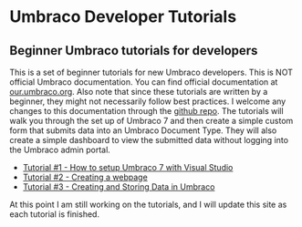# Umbraco Developer Tutorials

## Beginner Umbraco tutorials for developers

This is a set of beginner tutorials for new Umbraco developers. This is NOT official Umbraco documentation.
You can find official documentation at [our.umbraco.org](http://our.umbraco.org).  Also note that since
these tutorials are written by a beginner, they might not necessarily follow best practices.
I welcome any changes to this documentation through the
[github repo](https://github.com/mkimmet/Umbraco-Developer-Tutorials). The tutorials will walk
you through the set up of Umbraco 7 and then create a simple custom form that submits
data into an Umbraco Document Type.  They will also create a simple dashboard to view the
submitted data without logging into the Umbraco admin portal.

*   [Tutorial #1 - How to setup Umbraco 7 with Visual Studio](Tutorial-1-Umbraco7-Setup.html)
*   [Tutorial #2 - Creating a webpage](Tutorial-2-Creating-a-Webpage.html)
*   [Tutorial #3 - Creating and Storing Data in Umbraco](Tutorial-3-Storing-data-in-Umbraco.html)

At this point I am still working on the tutorials, and I will update this site as each tutorial is finished.
